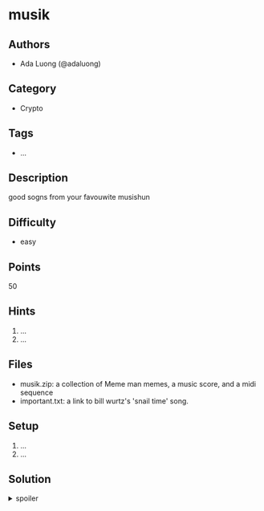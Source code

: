 # musik

## Authors
* Ada Luong (@adaluong)

## Category
* Crypto

## Tags
* ...

## Description
good sogns from your favouwite musishun

## Difficulty
* easy

## Points
50

## Hints
1. ...
1. ...

## Files
* musik.zip: a collection of Meme man memes, a music score, and a midi sequence
* important.txt: a link to bill wurtz's 'snail time' song.

## Setup
1. ...
1. ...

## Solution
<details>
<summary>spoiler</summary>

### Idea
the notes from treble clef correspond to letters of the alphabet; the memes were red herrings - don't overthink it.

### Walkthrough
1. ...
1. ...

### Flag
`ATLASSIAN{badcabbage}`
</details>